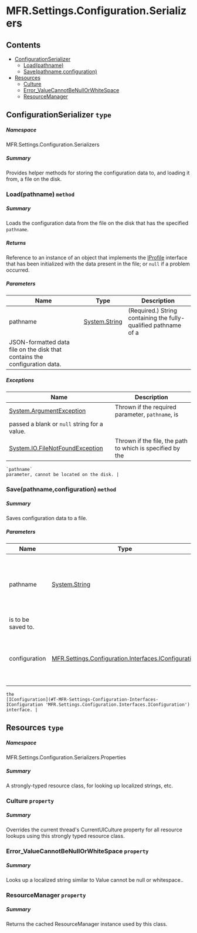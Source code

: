 <a name='assembly'></a>
# MFR.Settings.Configuration.Serializers

## Contents

- [ConfigurationSerializer](#T-MFR-Settings-Configuration-Serializers-ConfigurationSerializer 'MFR.Settings.Configuration.Serializers.ConfigurationSerializer')
  - [Load(pathname)](#M-MFR-Settings-Configuration-Serializers-ConfigurationSerializer-Load-System-String- 'MFR.Settings.Configuration.Serializers.ConfigurationSerializer.Load(System.String)')
  - [Save(pathname,configuration)](#M-MFR-Settings-Configuration-Serializers-ConfigurationSerializer-Save-System-String,MFR-Settings-Configuration-Interfaces-IConfiguration- 'MFR.Settings.Configuration.Serializers.ConfigurationSerializer.Save(System.String,MFR.Settings.Configuration.Interfaces.IConfiguration)')
- [Resources](#T-MFR-Settings-Configuration-Serializers-Properties-Resources 'MFR.Settings.Configuration.Serializers.Properties.Resources')
  - [Culture](#P-MFR-Settings-Configuration-Serializers-Properties-Resources-Culture 'MFR.Settings.Configuration.Serializers.Properties.Resources.Culture')
  - [Error_ValueCannotBeNullOrWhiteSpace](#P-MFR-Settings-Configuration-Serializers-Properties-Resources-Error_ValueCannotBeNullOrWhiteSpace 'MFR.Settings.Configuration.Serializers.Properties.Resources.Error_ValueCannotBeNullOrWhiteSpace')
  - [ResourceManager](#P-MFR-Settings-Configuration-Serializers-Properties-Resources-ResourceManager 'MFR.Settings.Configuration.Serializers.Properties.Resources.ResourceManager')

<a name='T-MFR-Settings-Configuration-Serializers-ConfigurationSerializer'></a>
## ConfigurationSerializer `type`

##### Namespace

MFR.Settings.Configuration.Serializers

##### Summary

Provides helper methods for storing the configuration data to, and
    loading it from, a file on the disk.

<a name='M-MFR-Settings-Configuration-Serializers-ConfigurationSerializer-Load-System-String-'></a>
### Load(pathname) `method`

##### Summary

Loads the configuration data from the file on the disk that has the
    specified `pathname`.

##### Returns

Reference to an instance of an object that implements the
    [IProfile](#T-MFR-Settings-Profiles-Interfaces-IProfile 'MFR.Settings.Profiles.Interfaces.IProfile')
    interface that has been
    initialized with the data present in the file; or
    `null`
    if a problem occurred.

##### Parameters

| Name | Type | Description |
| ---- | ---- | ----------- |
| pathname | [System.String](http://msdn.microsoft.com/query/dev14.query?appId=Dev14IDEF1&l=EN-US&k=k:System.String 'System.String') | (Required.) String containing the fully-qualified pathname of a
    JSON-formatted data file on the disk that contains the configuration data. |

##### Exceptions

| Name | Description |
| ---- | ----------- |
| [System.ArgumentException](http://msdn.microsoft.com/query/dev14.query?appId=Dev14IDEF1&l=EN-US&k=k:System.ArgumentException 'System.ArgumentException') | Thrown if the required parameter, `pathname`, is
    passed a blank or `null` string for a value. |
| [System.IO.FileNotFoundException](http://msdn.microsoft.com/query/dev14.query?appId=Dev14IDEF1&l=EN-US&k=k:System.IO.FileNotFoundException 'System.IO.FileNotFoundException') | Thrown if the file, the path to which is specified by the
    `pathname`
    parameter, cannot be located on the disk. |

<a name='M-MFR-Settings-Configuration-Serializers-ConfigurationSerializer-Save-System-String,MFR-Settings-Configuration-Interfaces-IConfiguration-'></a>
### Save(pathname,configuration) `method`

##### Summary

Saves configuration data to a file.

##### Parameters

| Name | Type | Description |
| ---- | ---- | ----------- |
| pathname | [System.String](http://msdn.microsoft.com/query/dev14.query?appId=Dev14IDEF1&l=EN-US&k=k:System.String 'System.String') | (Required.) String containing the pathname of the file that the data
    is to be saved to. |
| configuration | [MFR.Settings.Configuration.Interfaces.IConfiguration](#T-MFR-Settings-Configuration-Interfaces-IConfiguration 'MFR.Settings.Configuration.Interfaces.IConfiguration') | (Required.) Reference to an instance of an object that implements
    the
    [IConfiguration](#T-MFR-Settings-Configuration-Interfaces-IConfiguration 'MFR.Settings.Configuration.Interfaces.IConfiguration')
    interface. |

<a name='T-MFR-Settings-Configuration-Serializers-Properties-Resources'></a>
## Resources `type`

##### Namespace

MFR.Settings.Configuration.Serializers.Properties

##### Summary

A strongly-typed resource class, for looking up localized strings, etc.

<a name='P-MFR-Settings-Configuration-Serializers-Properties-Resources-Culture'></a>
### Culture `property`

##### Summary

Overrides the current thread's CurrentUICulture property for all
  resource lookups using this strongly typed resource class.

<a name='P-MFR-Settings-Configuration-Serializers-Properties-Resources-Error_ValueCannotBeNullOrWhiteSpace'></a>
### Error_ValueCannotBeNullOrWhiteSpace `property`

##### Summary

Looks up a localized string similar to Value cannot be null or whitespace..

<a name='P-MFR-Settings-Configuration-Serializers-Properties-Resources-ResourceManager'></a>
### ResourceManager `property`

##### Summary

Returns the cached ResourceManager instance used by this class.
